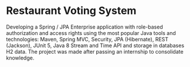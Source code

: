 Restaurant Voting System
===============================
Developing a Spring / JPA Enterprise application with role-based authorization and access rights using the most popular Java tools and technologies: Maven, Spring MVC, Security, JPA (Hibernate), REST (Jackson), JUnit 5, Java 8 Stream and Time API and storage in databases H2 data. The project was made after passing an internship to consolidate knowledge.
